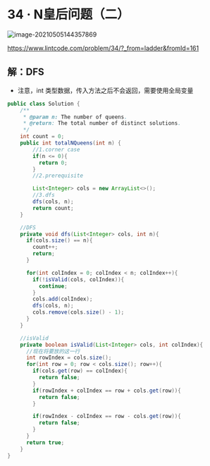 # 34 · N皇后问题（二）

![image-20210505144357869](https://raw.githubusercontent.com/TWDH/Leetcode-From-Zero/pictures/img/image-20210505144357869.png)

https://www.lintcode.com/problem/34/?_from=ladder&fromId=161

## 解：DFS

* 注意，int 类型数据，传入方法之后不会返回，需要使用全局变量

```java
public class Solution {
    /**
     * @param n: The number of queens.
     * @return: The total number of distinct solutions.
     */
    int count = 0;
    public int totalNQueens(int n) {
        //1.corner case
        if(n <= 0){
          return 0;
        }
        //2.prerequisite

        List<Integer> cols = new ArrayList<>();
        //3.dfs
        dfs(cols, n);
        return count;
    }

    //DFS
    private void dfs(List<Integer> cols, int n){
      if(cols.size() == n){
        count++;
        return;
      }

      for(int colIndex = 0; colIndex < n; colIndex++){
        if(!isValid(cols, colIndex)){
          continue;
        }
        cols.add(colIndex);
        dfs(cols, n);
        cols.remove(cols.size() - 1);
      }
    }

    //isValid
    private boolean isValid(List<Integer> cols, int colIndex){
      //现在将要放的这一行
      int rowIndex = cols.size();
      for(int row = 0; row < cols.size(); row++){
        if(cols.get(row) == colIndex){
          return false;
        }
        if(rowIndex + colIndex == row + cols.get(row)){
          return false;
        }

        if(rowIndex - colIndex == row - cols.get(row)){
          return false;
        }
      }
      return true;
    }
}
```







